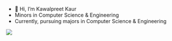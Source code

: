 - 👋 Hi, I’m Kawalpreet Kaur
- Minors in Computer Science & Engineering
- Currently, pursuing majors in Computer Science & Engineering


<img src="https://github-readme-stats.vercel.app/api?username=kawalpreettkaur&show_icons=true&hide_border=true&theme=radical" />

